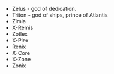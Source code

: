 * Zelus - god of dedication.
* Triton - god of ships, prince of Atlantis
* Zimla 
* X-Remis
* Zotlex
* X-Plex
* Renix
* X-Core
* X-Zone
* Zonix
